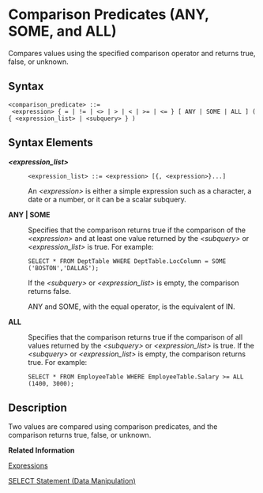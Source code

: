 <!-- loio20f91040751910148e96d6cb73119afc -->

# Comparison Predicates \(ANY, SOME, and ALL\)

Compares values using the specified comparison operator and returns true, false, or unknown.



<a name="loio20f91040751910148e96d6cb73119afc__sql_predicates_comparsion_predicate_1sql_predicates_comparsion_predicate_syntax"/>

## Syntax

```
<comparison_predicate> ::=  
 <expression> { = | != | <> | > | < | >= | <= } [ ANY | SOME | ALL ] ( { <expression_list> | <subquery> } )
```



<a name="loio20f91040751910148e96d6cb73119afc__sql_predicates_comparsion_predicate_1sql_predicates_comparsion_predicate_syntax_elements"/>

## Syntax Elements


<dl>
<dt><b>

*<expression\_list\>*

</b></dt>
<dd>

```
<expression_list> ::= <expression> [{, <expression>}...]
```

An *<expression\>* is either a simple expression such as a character, a date or a number, or it can be a scalar subquery.



</dd><dt><b>

ANY | SOME

</b></dt>
<dd>

Specifies that the comparison returns true if the comparison of the *<expression\>* and at least one value returned by the *<subquery\>* or *<expression\_list\>* is true. For example:

```
SELECT * FROM DeptTable WHERE DeptTable.LocColumn = SOME ('BOSTON','DALLAS');
```

If the *<subquery\>* or *<expression\_list\>* is empty, the comparison returns false.

ANY and SOME, with the equal operator, is the equivalent of IN.



</dd><dt><b>

ALL

</b></dt>
<dd>

Specifies that the comparison returns true if the comparison of all values returned by the *<subquery\>* or *<expression\_list\>* is true. If the *<subquery\>* or *<expression\_list\>* is empty, the comparison returns true. For example:

```
SELECT * FROM EmployeeTable WHERE EmployeeTable.Salary >= ALL (1400, 3000);
```



</dd>
</dl>



<a name="loio20f91040751910148e96d6cb73119afc__sql_predicates_range_predicate_1sql_predicates_comparsion_predicate_description"/>

## Description

Two values are compared using comparison predicates, and the comparison returns true, false, or unknown.

**Related Information**  


[Expressions](expressions-20a4389.md "An expression is a clause that can be evaluated to return values.")

[SELECT Statement \(Data Manipulation\)](012-SQL-Statements/select-statement-data-manipulation-20fcf24.md "Queries data from the database.")


